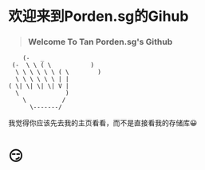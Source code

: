 # 欢迎来到Porden.sg的Gihub

> ### Welcome To Tan Porden.sg's Github

```
    (-   _
 (-  \ \ ( \           )
  \ \ \ \ \ \ ( \        )
  \ \ \ \ \ \ | |
( \| \| \| \| V |
  \             )
    \          /
      \-------/
```

我觉得你应该先去我的主页看看，而不是直接看我的存储库😀
# 😏
